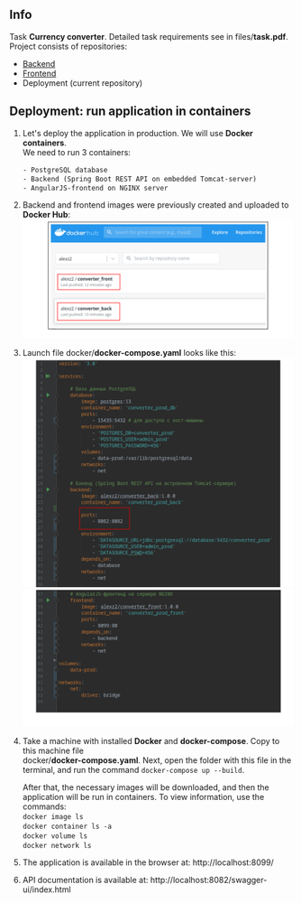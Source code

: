 ## Info

Task **Currency converter**. Detailed task requirements see in files/**task.pdf**.  
Project consists of repositories:  
- [Backend](https://github.com/aleksey-nsk/currency_converter_backend) 
- [Frontend](https://github.com/aleksey-nsk/currency_converter_frontend)
- Deployment (current repository)

## Deployment: run application in containers

1. Let's deploy the application in production. We will use **Docker containers**.  
   We need to run 3 containers:

       - PostgreSQL database  
       - Backend (Spring Boot REST API on embedded Tomcat-server)         
       - AngularJS-frontend on NGINX server  

2. Backend and frontend images were previously created and uploaded to **Docker Hub**:    
   ![](https://github.com/aleksey-nsk/currency_converter_deployment/blob/master/screenshots/01_1_docker_hub.png)  
   
3. Launch file docker/**docker-compose.yaml** looks like this:    
   ![](https://github.com/aleksey-nsk/currency_converter_deployment/blob/master/screenshots/02_1_file_for_run.png)  
   ![](https://github.com/aleksey-nsk/currency_converter_deployment/blob/master/screenshots/02_2_file_for_run.png)  

4. Take a machine with installed **Docker** and **docker-compose**. Copy to this machine file   
   docker/**docker-compose.yaml**. Next, open the folder with this file in the terminal, and run
   the command `docker-compose up --build`. 
   
   After that, the necessary images will be downloaded, and then
   the application will be run in containers. To view information, use the commands:  
   `docker image ls`  
   `docker container ls -a`  
   `docker volume ls`  
   `docker network ls`  
   
5. The application is available in the browser at: http://localhost:8099/

6. API documentation is available at: http://localhost:8082/swagger-ui/index.html
